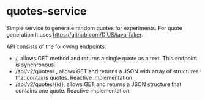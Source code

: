 # quotes-service
Simple service to generate random quotes for experiments. For quote generation it uses https://github.com/DiUS/java-faker.

API consists of the following endpoints:
- /, allows GET method and returns a single quote as a text. This endpoint is synchronous.
- /api/v2/quotes/ , allows GET and returns a JSON with array of structures that contains quotes. Reactive implementation.
- /api/v2/quotes/{id}, allows GET and returns a JSON structure that contains one quote. Reactive implementation.
